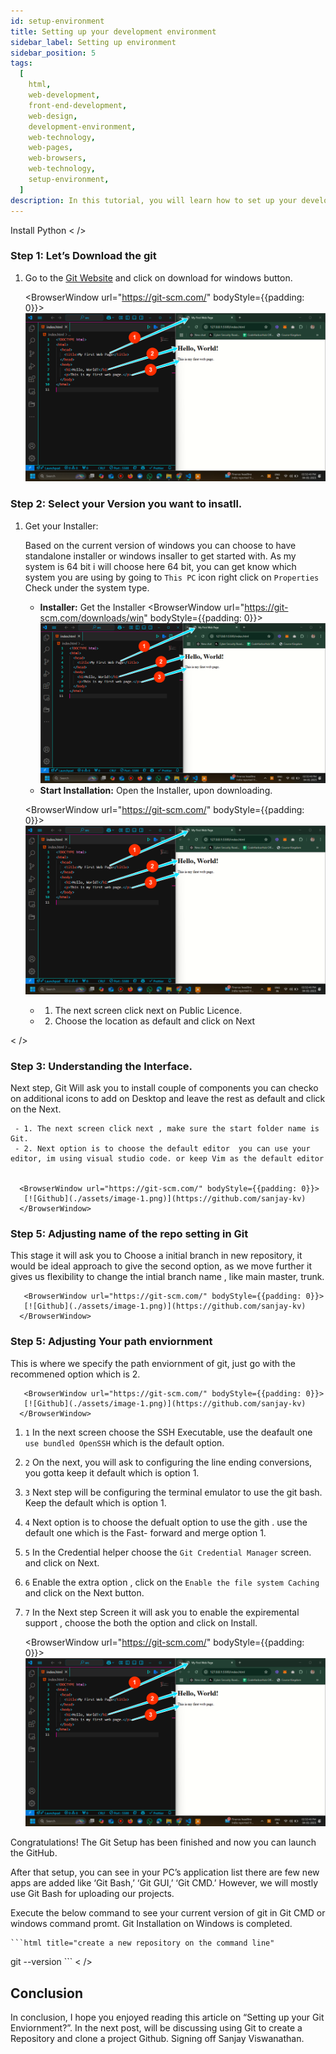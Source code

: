 ```yaml
---
id: setup-environment
title: Setting up your development environment
sidebar_label: Setting up environment
sidebar_position: 5
tags:
  [
    html,
    web-development,
    front-end-development,
    web-design,
    development-environment,
    web-technology,
    web-pages,
    web-browsers,
    web-technology,
    setup-environment,
  ]
description: In this tutorial, you will learn how to set up your development environment for HTML development.
---
```

  
Install Python
  < />
  ### Step 1: Let’s Download the git 
  
  1. Go to the [Git Website](https://git-scm.com/) and click on download for windows button.
  
      <BrowserWindow url="https://git-scm.com/" bodyStyle={{padding: 0}}>    
       [![GitHub](./assets/image-1.png)](https://git-scm.com/)
      </BrowserWindow>
  
  
  ### Step 2: Select your Version you want to insatll.
  
  1. Get your Installer:
  
     Based on the current version of windows you can choose to have standalone installer or windows insaller to get started with. As my system is 64 bit i will choose here 64 bit, you can get know which system you are using by going to ``This PC`` icon right click on ``Properties`` Check under the system type. 
  
       - **Installer:** Get the Installer
      <BrowserWindow url="https://git-scm.com/downloads/win" bodyStyle={{padding: 0}}>    
       [![GitHub](./assets/image-1.png)](https://git-scm.com/downloads/win)
      </BrowserWindow>
          
  
       - **Start Installation:** Open the Installer, upon downloading. 
            
     
      <BrowserWindow url="https://git-scm.com/" bodyStyle={{padding: 0}}>    
       [![GitHub](./assets/image-1.png)](https://git-scm.com/)
      </BrowserWindow>
  
     - 1. The next screen click next on Public Licence.
     - 2. Choose the location as default and click on Next
  
  < />
  
  ### Step 3: Understanding the Interface.
  
  Next step, Git Will ask you to install couple of components you can checko on additional icons to add on Desktop and leave the rest as default and click on the Next.
  
     - 1. The next screen click next , make sure the start folder name is Git.
     - 2. Next option is to choose the default editor  you can use your editor, im using visual studio code. or keep Vim as the default editor
  
  
      <BrowserWindow url="https://git-scm.com/" bodyStyle={{padding: 0}}>    
       [![Github](./assets/image-1.png)](https://github.com/sanjay-kv)
      </BrowserWindow>
  
     
  ### Step 5:  Adjusting name of the repo setting in Git
  
  This stage it will ask you to Choose a initial branch in new repository, it would be ideal approach to give the second option, as we move further it gives us flexibility to change the intial branch name , like main master, trunk. 
  
  
       <BrowserWindow url="https://git-scm.com/" bodyStyle={{padding: 0}}>    
       [![Github](./assets/image-1.png)](https://github.com/sanjay-kv)
      </BrowserWindow>
  
     
  ### Step 5:  Adjusting Your path enviornment
  
  This is where we specify the path enviornment of git, just go with the recommened option which is 2.
  
       <BrowserWindow url="https://git-scm.com/" bodyStyle={{padding: 0}}>    
       [![Github](./assets/image-1.png)](https://github.com/sanjay-kv)
      </BrowserWindow>
  
  
  1. ``1`` In the next screen choose the SSH Executable, use the deafault one ``use bundled OpenSSH`` which is the default option.
  2. ``2`` On the next, you will ask to configuring the line ending conversions, you gotta keep it default which is option 1.
  3. ``3`` Next step will be configuring the terminal emulator to use the git bash. Keep the default which is option 1.
  4. ``4`` Next option is to choose the defualt option to use the gith . use the default one which is the Fast- forward and merge option 1.
  5. ``5`` In the Credential helper choose the ``Git Credential Manager`` screen. and click on Next.
  6. ``6`` Enable the extra option , click on the ``Enable the file system Caching`` and click on the Next button. 
  7.  ``7`` In the Next step Screen it will ask you to enable the expiremental support , choose the both the option and click on Install. 
  
       <BrowserWindow url="https://git-scm.com/" bodyStyle={{padding: 0}}>    
       [![Github](./assets/image-1.png)](https://github.com/sanjay-kv)
      </BrowserWindow>
  
  Congratulations! The Git Setup has been finished and now you can launch the GitHub.
  
  After that setup, you can see in your PC’s application list there are few new apps are added like ‘Git Bash,’ ‘Git GUI,’ ‘Git CMD.’ However, we will mostly use Git Bash for uploading our projects.
  
  Execute the below command to see your current version of git in Git CMD or windows command promt. Git Installation on Windows is completed.
  
    ```html title="create a new repository on the command line"
  git --version
      ```
  < />
  
  ## Conclusion
  
  In conclusion, I hope you enjoyed reading this article on “Setting up your Git Enviornment?”. In the next post, will be discussing using Git to create a Repository and clone a project Github.  Signing off Sanjay Viswanathan.